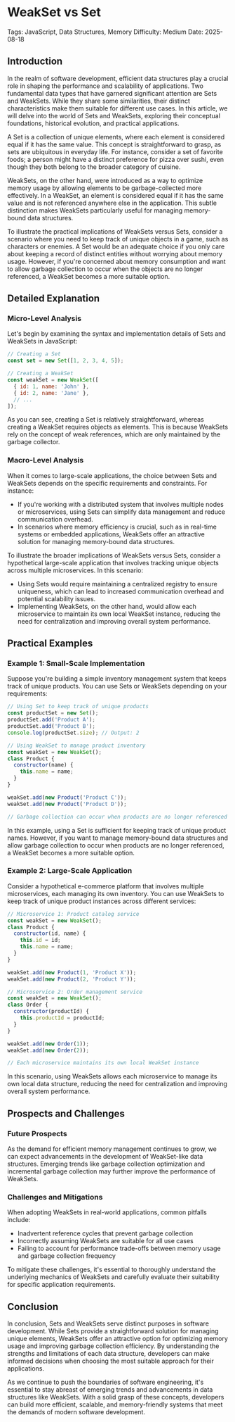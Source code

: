 # WeakSet vs Set
Tags: JavaScript, Data Structures, Memory
Difficulty: Medium
Date: 2025-08-18

## Introduction

In the realm of software development, efficient data structures play a crucial role in shaping the performance and scalability of applications. Two fundamental data types that have garnered significant attention are Sets and WeakSets. While they share some similarities, their distinct characteristics make them suitable for different use cases. In this article, we will delve into the world of Sets and WeakSets, exploring their conceptual foundations, historical evolution, and practical applications.

A Set is a collection of unique elements, where each element is considered equal if it has the same value. This concept is straightforward to grasp, as sets are ubiquitous in everyday life. For instance, consider a set of favorite foods; a person might have a distinct preference for pizza over sushi, even though they both belong to the broader category of cuisine.

WeakSets, on the other hand, were introduced as a way to optimize memory usage by allowing elements to be garbage-collected more effectively. In a WeakSet, an element is considered equal if it has the same value and is not referenced anywhere else in the application. This subtle distinction makes WeakSets particularly useful for managing memory-bound data structures.

To illustrate the practical implications of WeakSets versus Sets, consider a scenario where you need to keep track of unique objects in a game, such as characters or enemies. A Set would be an adequate choice if you only care about keeping a record of distinct entities without worrying about memory usage. However, if you're concerned about memory consumption and want to allow garbage collection to occur when the objects are no longer referenced, a WeakSet becomes a more suitable option.

## Detailed Explanation

### Micro-Level Analysis

Let's begin by examining the syntax and implementation details of Sets and WeakSets in JavaScript:
```javascript
// Creating a Set
const set = new Set([1, 2, 3, 4, 5]);

// Creating a WeakSet
const weakSet = new WeakSet([
  { id: 1, name: 'John' },
  { id: 2, name: 'Jane' },
  // ...
]);
```
As you can see, creating a Set is relatively straightforward, whereas creating a WeakSet requires objects as elements. This is because WeakSets rely on the concept of weak references, which are only maintained by the garbage collector.

### Macro-Level Analysis

When it comes to large-scale applications, the choice between Sets and WeakSets depends on the specific requirements and constraints. For instance:

* If you're working with a distributed system that involves multiple nodes or microservices, using Sets can simplify data management and reduce communication overhead.
* In scenarios where memory efficiency is crucial, such as in real-time systems or embedded applications, WeakSets offer an attractive solution for managing memory-bound data structures.

To illustrate the broader implications of WeakSets versus Sets, consider a hypothetical large-scale application that involves tracking unique objects across multiple microservices. In this scenario:

* Using Sets would require maintaining a centralized registry to ensure uniqueness, which can lead to increased communication overhead and potential scalability issues.
* Implementing WeakSets, on the other hand, would allow each microservice to maintain its own local WeakSet instance, reducing the need for centralization and improving overall system performance.

## Practical Examples

### Example 1: Small-Scale Implementation

Suppose you're building a simple inventory management system that keeps track of unique products. You can use Sets or WeakSets depending on your requirements:
```javascript
// Using Set to keep track of unique products
const productSet = new Set();
productSet.add('Product A');
productSet.add('Product B');
console.log(productSet.size); // Output: 2

// Using WeakSet to manage product inventory
const weakSet = new WeakSet();
class Product {
  constructor(name) {
    this.name = name;
  }
}

weakSet.add(new Product('Product C'));
weakSet.add(new Product('Product D'));

// Garbage collection can occur when products are no longer referenced
```
In this example, using a Set is sufficient for keeping track of unique product names. However, if you want to manage memory-bound data structures and allow garbage collection to occur when products are no longer referenced, a WeakSet becomes a more suitable option.

### Example 2: Large-Scale Application

Consider a hypothetical e-commerce platform that involves multiple microservices, each managing its own inventory. You can use WeakSets to keep track of unique product instances across different services:
```javascript
// Microservice 1: Product catalog service
const weakSet = new WeakSet();
class Product {
  constructor(id, name) {
    this.id = id;
    this.name = name;
  }
}

weakSet.add(new Product(1, 'Product X'));
weakSet.add(new Product(2, 'Product Y'));

// Microservice 2: Order management service
const weakSet = new WeakSet();
class Order {
  constructor(productId) {
    this.productId = productId;
  }
}

weakSet.add(new Order(1));
weakSet.add(new Order(2));

// Each microservice maintains its own local WeakSet instance
```
In this scenario, using WeakSets allows each microservice to manage its own local data structure, reducing the need for centralization and improving overall system performance.

## Prospects and Challenges

### Future Prospects

As the demand for efficient memory management continues to grow, we can expect advancements in the development of WeakSet-like data structures. Emerging trends like garbage collection optimization and incremental garbage collection may further improve the performance of WeakSets.

### Challenges and Mitigations

When adopting WeakSets in real-world applications, common pitfalls include:

* Inadvertent reference cycles that prevent garbage collection
* Incorrectly assuming WeakSets are suitable for all use cases
* Failing to account for performance trade-offs between memory usage and garbage collection frequency

To mitigate these challenges, it's essential to thoroughly understand the underlying mechanics of WeakSets and carefully evaluate their suitability for specific application requirements.

## Conclusion

In conclusion, Sets and WeakSets serve distinct purposes in software development. While Sets provide a straightforward solution for managing unique elements, WeakSets offer an attractive option for optimizing memory usage and improving garbage collection efficiency. By understanding the strengths and limitations of each data structure, developers can make informed decisions when choosing the most suitable approach for their applications.

As we continue to push the boundaries of software engineering, it's essential to stay abreast of emerging trends and advancements in data structures like WeakSets. With a solid grasp of these concepts, developers can build more efficient, scalable, and memory-friendly systems that meet the demands of modern software development.